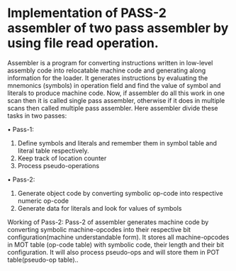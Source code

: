 # Implementation of PASS-2 assembler of two pass assembler by using file read operation.

Assembler is a program for converting instructions written in low-level assembly code into relocatable machine code and generating along information for the loader.
It generates instructions by evaluating the mnemonics (symbols) in operation field and find the value of symbol and literals to produce machine code. Now, if assembler do all this work in one scan then it is called single pass assembler, otherwise if it does in multiple scans then called multiple pass assembler. Here assembler divide these tasks in two passes:

•	Pass-1:
1.	Define symbols and literals and remember them in symbol table and literal table respectively.
2.	Keep track of location counter
3.	Process pseudo-operations

•	Pass-2:
1.	Generate object code by converting symbolic op-code into respective numeric op-code
2.	Generate data for literals and look for values of symbols

Working of Pass-2:
Pass-2 of assembler generates machine code by converting symbolic machine-opcodes into their respective bit configuration(machine understandable form). It stores all machine-opcodes in MOT table (op-code table) with symbolic code, their length and their bit configuration. It will also process pseudo-ops and will store them in POT table(pseudo-op table)..

